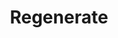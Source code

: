 ---
title: "Regenerate"
index: "regenerate"
permalink: /spells/regenerate/
tags:
  - Spell
  - 7th Level
  - Transmutation
available_for:
  - Bard
  - Cleric
  - Druid
level: "7th Level"
school: "Transmutation"
range: "Touch"
comp:
  - V
  - S
  - M
material: "a prayer wheel and holy water."
duration: "1 Hour"
cast_time: "1 Minute"
description: |
  You touch a creature and stimulate its natural healing ability. The target regains 4d8 + 15 hit points. For the duration of the spell, the target regains 1 hit point at the start of each of its turns (10 hit points each minute).

  The target's severed body members (fingers, legs, tails, and so on), if any, are restored after 2 minutes. If you have the severed part and hold it to the stump, the spell instantaneously causes the limb to knit to the stump.
excerpt: "You touch a creature and stimulate its natural healing ability."
source: "Basic Rules"
---